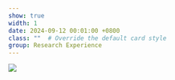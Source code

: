 ```yaml
---
show: true
width: 1
date: 2024-09-12 00:01:00 +0800
class: ""  # Override the default card style
group: Research Experience
---
```

<div>
<img src="{{ 'assets/images/badges/南方医院红.jpg' | relative_url }}" class="img-fluid rounded" >
</div>
